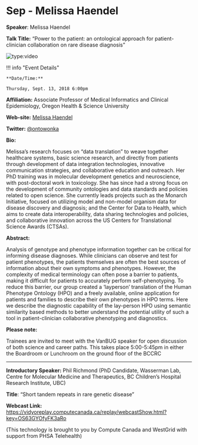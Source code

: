 # Sep - Melissa Haendel

**Speaker**: Melissa Haendel

**Talk Title:** “Power to the patient: an ontological approach for patient-clinician collaboration on rare disease diagnosis”

![type:video](https://www.youtube.com/embed/BK04TZbO-HY)

!!! info "Event Details"
    
    
    **Date/Time:**
    
    Thursday, Sept. 13, 2018 6:00pm

**Affiliation:** Associate Professor of Medical Informatics and Clinical Epidemiology, Oregon Health & Science University

**Web-site:** [Melissa Haendel](https://www.ohsu.edu/people/melissa-haendel/AFE044BDE8046E5D6FBDA51F448BDE2A)

**Twitter:** [@ontowonka](https://twitter.com/ontowonka)

**Bio:**

Melissa’s research focuses on “data translation” to weave together healthcare systems, basic science research, and directly from patients through development of data integration technologies, innovative communication strategies, and collaborative education and outreach. Her PhD training was in molecular development genetics and neuroscience, with post-doctoral work in toxicology. She has since had a strong focus on the development of community ontologies and data standards and policies related to open science. She currently leads projects such as the Monarch Initiative, focused on utilizing model and non-model organism data for disease discovery and diagnosis; and the Center for Data to Health, which aims to create data interoperability, data sharing technologies and policies, and collaborative innovation across the US Centers for Translational Science Awards (CTSAs).

**Abstract:**

Analysis of genotype and phenotype information together can be critical for informing disease diagnoses. While clinicians can observe and test for patient phenotypes, the patients themselves are often the best sources of information about their own symptoms and phenotypes. However, the complexity of medical terminology can often pose a barrier to patients, making it difficult for patients to accurately perform self-phenotyping. To reduce this barrier, our group created a ‘layperson’ translation of the Human Phenotype Ontology (HPO) and a freely available, online application for patients and families to describe their own phenotypes in HPO terms. Here we describe the diagnostic capability of the lay-person HPO using semantic similarity based methods to better understand the potential utility of such a tool in patient-clinician collaborative phenotyping and diagnostics.

**Please note:**

Trainees are invited to meet with the VanBUG speaker for open discussion of both science and career paths. This takes place 5:00-5:45pm in either the Boardroom or Lunchroom on the ground floor of the BCCRC

---

**Introductory Speaker:** Phil Richmond (PhD Candidate, Wasserman Lab, Centre for Molecular Medicine and Therapeutics, BC Children’s Hospital Research Institute, UBC)

**Title**: “Short tandem repeats in rare genetic disease”

**Webcast Link:** <https://vidyoreplay.computecanada.ca/replay/webcastShow.html?key=OS63GYOfyFK3aRo>

(This technology is brought to you by Compute Canada and WestGrid with support from PHSA Telehealth)

